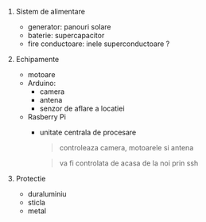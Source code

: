 1. Sistem de alimentare
	- generator: panouri solare
	- baterie: supercapacitor
	- fire conductoare: inele superconductoare ?

2. Echipamente
	- motoare
	- Arduino:
		- camera
		- antena
		- senzor de aflare a locatiei
	- Rasberry Pi
		- unitate centrala de procesare
			> controleaza camera, motoarele si antena
			
			> va fi controlata de acasa de la noi prin ssh

3. Protectie
	- duraluminiu
	- sticla
	- metal